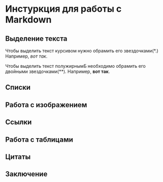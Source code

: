 # Инстуркция для работы с Markdown

## Выделение текста

Чтобы выделить текст курсивом нужно обрамить его звездочками(*.) Например,   *вот так*.

Чтобы выделить текст полужирнымБ необходимо обрамить его двойными звездочками(**).
Например, **вот так**.
## Списки 

## Работа с изображением

## Ссылки

## Работа с таблицами

## Цитаты

## Заключение